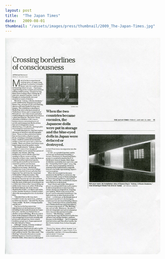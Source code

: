 ```yaml
---
layout: post
title:  "The Japan Times"
date:   2009-08-01
thumbnail: "/assets/images/press/thumbnail/2009_The-Japan-Times.jpg"
---
```


![My image Name](/assets/images/press/2009_The-Japan-Times_Friday-23-January-2009.jpg)
